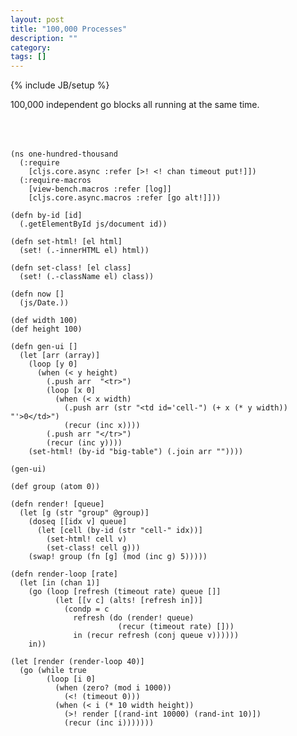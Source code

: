 ```yaml
---
layout: post
title: "100,000 Processes"
description: ""
category: 
tags: []
---
```

{% include JB/setup %}

<style>
table {
    margin-left: 45px;
    font-family: courier;
    font-size: 8px;
    line-height: 1em !important;
    margin-bottom: 50px;
}
.group0 {
    color: #000
}
.group1 {
    color: #f00
}
.group2 {
    color: #0f0
}
.group3 {
    color: #00f
}
.group4 {
    color: #ff0
}
.group5 {
    color: #0ff
}
</style>

100,000 independent go blocks all running at the same time.

<table id="big-table" cellpadding="0" cellspacing="0"></table>

```
(ns one-hundred-thousand
  (:require
    [cljs.core.async :refer [>! <! chan timeout put!]])
  (:require-macros
    [view-bench.macros :refer [log]]
    [cljs.core.async.macros :refer [go alt!]]))

(defn by-id [id]
  (.getElementById js/document id))

(defn set-html! [el html]
  (set! (.-innerHTML el) html))

(defn set-class! [el class]
  (set! (.-className el) class))

(defn now []
  (js/Date.))

(def width 100)
(def height 100)

(defn gen-ui []
  (let [arr (array)]
    (loop [y 0]
      (when (< y height)
        (.push arr  "<tr>")
        (loop [x 0]
          (when (< x width)
            (.push arr (str "<td id='cell-") (+ x (* y width)) "'>0</td>")
            (recur (inc x))))
        (.push arr "</tr>")
        (recur (inc y))))
    (set-html! (by-id "big-table") (.join arr ""))))

(gen-ui)

(def group (atom 0))

(defn render! [queue]
  (let [g (str "group" @group)]
    (doseq [[idx v] queue]
      (let [cell (by-id (str "cell-" idx))]
        (set-html! cell v)
        (set-class! cell g)))
    (swap! group (fn [g] (mod (inc g) 5)))))

(defn render-loop [rate]
  (let [in (chan 1)]
    (go (loop [refresh (timeout rate) queue []]
          (let [[v c] (alts! [refresh in])]
            (condp = c
              refresh (do (render! queue)
                        (recur (timeout rate) []))
              in (recur refresh (conj queue v))))))
    in))

(let [render (render-loop 40)]
  (go (while true
        (loop [i 0]
          (when (zero? (mod i 1000))
            (<! (timeout 0)))
          (when (< i (* 10 width height))
            (>! render [(rand-int 10000) (rand-int 10)])
            (recur (inc i)))))))
```

<script type="text/javascript" src="/assets/js/csp4.js"></script>


